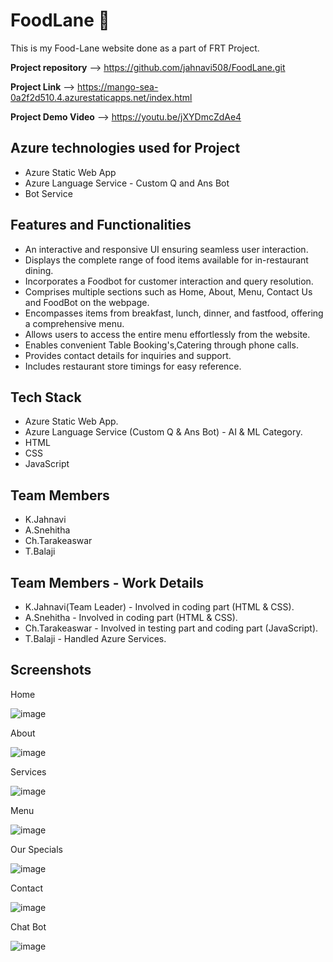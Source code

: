 # FoodLane 🍴

This is my Food-Lane website done as a part of FRT Project.

**Project repository** --> https://github.com/jahnavi508/FoodLane.git

**Project Link** --> https://mango-sea-0a2f2d510.4.azurestaticapps.net/index.html

**Project Demo Video** --> https://youtu.be/jXYDmcZdAe4


**Azure technologies used for Project**
------------------------------------------------------------------------------------------------------------------------------------------------------------------
* Azure Static Web App
* Azure Language Service - Custom Q and Ans Bot
* Bot Service


**Features and Functionalities**
------------------------------------------------------------------------------------------------------------------------------------------------------------------

* An interactive and responsive UI ensuring seamless user interaction.
* Displays the complete range of food items available for in-restaurant dining.
* Incorporates a Foodbot for customer interaction and query resolution.
* Comprises multiple sections such as Home, About, Menu, Contact Us and FoodBot on the webpage.
* Encompasses items from breakfast, lunch, dinner, and fastfood, offering a comprehensive menu.
* Allows users to access the entire menu effortlessly from the website.
* Enables convenient Table Booking's,Catering through phone calls.
* Provides contact details for inquiries and support.
* Includes restaurant store timings for easy reference.


**Tech Stack**
------------------------------------------------------------------------------------------------------------------------------------------------------------------
* Azure Static Web App.
* Azure Language Service (Custom Q & Ans Bot) - AI & ML Category.
* HTML
* CSS
* JavaScript



**Team Members**
------------------------------------------------------------------------------------------------------------------------------------------------------------------

* K.Jahnavi 
* A.Snehitha 
* Ch.Tarakeaswar 
* T.Balaji 




**Team Members - Work Details**
------------------------------------------------------------------------------------------------------------------------------------------------------------------

* K.Jahnavi(Team Leader) - Involved in coding part (HTML & CSS).
* A.Snehitha - Involved in coding part (HTML & CSS).
* Ch.Tarakeaswar - Involved in testing part and coding part (JavaScript).
* T.Balaji - Handled Azure Services.


**Screenshots**
------------------------------------------------------------------------------------------------------------------------------------------------------------------

Home 

![image](https://github.com/jahnavi508/FoodLane/assets/110041585/c22adbc5-6ef5-45a3-91b7-563dd837bc41)




About 

![image](https://github.com/jahnavi508/FoodLane/assets/110041585/3fe99102-935a-442a-93b3-63b9c90312b2)



Services 

![image](https://github.com/jahnavi508/FoodLane/assets/110041585/40cab54d-6229-4523-938a-e06429836880)



Menu

![image](https://github.com/jahnavi508/FoodLane/assets/110041585/a1e53b65-4d9f-4ec6-b1f9-f05de1394979)



Our Specials

![image](https://github.com/jahnavi508/FoodLane/assets/110041585/56d23dda-fd28-4d69-9a4a-3851fd092f55)




Contact

![image](https://github.com/jahnavi508/FoodLane/assets/110041585/0d0baae1-5735-447f-b08c-eaa6528e7118)


Chat Bot 

![image](https://github.com/jahnavi508/FoodLane/assets/110041585/4b3dead8-481b-4653-b6fb-64e0383d0426)



